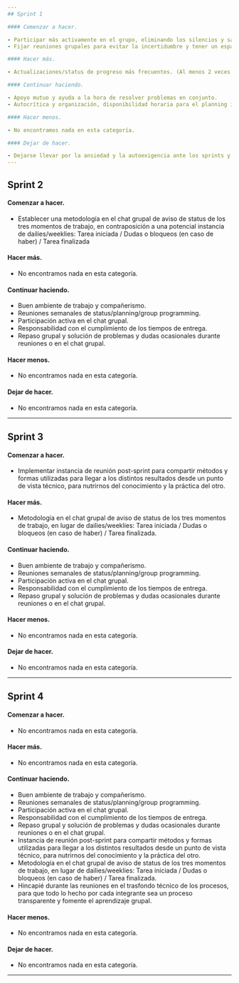 ```yaml
---
## Sprint 1

#### Comenzar a hacer.

- Participar más activamente en el grupo, eliminando los silencios y salvando las dudas.
- Fijar reuniones grupales para evitar la incertidumbre y tener un espacio definido en que la mayoría esté disponible.

#### Hacer más.

- Actualizaciones/status de progreso más frecuentes. (Al menos 2 veces por semana).

#### Continuar haciendo.

- Apoyo mutuo y ayuda a la hora de resolver problemas en conjunto.
- Autocrítica y organización, disponibilidad horaria para el planning inicial.

#### Hacer menos.

- No encontramos nada en esta categoría.

#### Dejar de hacer.

- Dejarse llevar por la ansiedad y la autoexigencia ante los sprints y tareas asignadas.
---
```


## Sprint 2

#### Comenzar a hacer.

- Establecer una metodología en el chat grupal de aviso de status de los tres momentos de trabajo, en contraposición a una potencial instancia de dailies/weeklies: 
Tarea iniciada / Dudas o bloqueos (en caso de haber) / Tarea finalizada

#### Hacer más.

- No encontramos nada en esta categoría.

#### Continuar haciendo.

- Buen ambiente de trabajo y compañerismo.
- Reuniones semanales de status/planning/group programming.
- Participación activa en el chat grupal.
- Responsabilidad con el cumplimiento de los tiempos de entrega.
- Repaso grupal y solución de problemas y dudas ocasionales durante reuniones o en el chat grupal.

#### Hacer menos.

- No encontramos nada en esta categoría.

#### Dejar de hacer.

- No encontramos nada en esta categoría.
---

## Sprint 3

#### Comenzar a hacer.

- Implementar instancia de reunión post-sprint para compartir métodos y formas utilizadas para llegar a los distintos resultados desde un punto de vista técnico, para nutrirnos del conocimiento y la práctica del otro. 

#### Hacer más.

- Metodología en el chat grupal de aviso de status de los tres momentos de trabajo, en lugar de dailies/weeklies: Tarea iniciada / Dudas o bloqueos (en caso de haber) / Tarea finalizada.

#### Continuar haciendo.

- Buen ambiente de trabajo y compañerismo.
- Reuniones semanales de status/planning/group programming.
- Participación activa en el chat grupal.
- Responsabilidad con el cumplimiento de los tiempos de entrega.
- Repaso grupal y solución de problemas y dudas ocasionales durante reuniones o en el chat grupal.

#### Hacer menos.

- No encontramos nada en esta categoría.

#### Dejar de hacer.

- No encontramos nada en esta categoría.
---

## Sprint 4

#### Comenzar a hacer.

- No encontramos nada en esta categoría.

#### Hacer más.

- No encontramos nada en esta categoría.

#### Continuar haciendo.

- Buen ambiente de trabajo y compañerismo.
- Reuniones semanales de status/planning/group programming.
- Participación activa en el chat grupal.
- Responsabilidad con el cumplimiento de los tiempos de entrega.
- Repaso grupal y solución de problemas y dudas ocasionales durante reuniones o en el chat grupal.
- Instancia de reunión post-sprint para compartir métodos y formas utilizadas para llegar a los distintos resultados desde un punto de vista técnico, para nutrirnos del conocimiento y la práctica del otro. 
- Metodología en el chat grupal de aviso de status de los tres momentos de trabajo, en lugar de dailies/weeklies: Tarea iniciada / Dudas o bloqueos (en caso de haber) / Tarea finalizada.
- Hincapié durante las reuniones en el trasfondo técnico de los procesos, para que todo lo hecho por cada integrante sea un proceso transparente y fomente el aprendizaje grupal.

#### Hacer menos.

- No encontramos nada en esta categoría.

#### Dejar de hacer.

- No encontramos nada en esta categoría.
---

